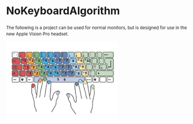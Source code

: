 # NoKeyboardAlgorithm
<small>The following is a project can be used for normal monitors, but is designed for use in the new Apple Vision Pro headset.</small>

<img src="SmallKeyboard/images/keyboardImage.jpg" alt="Keyboard" width="300">
